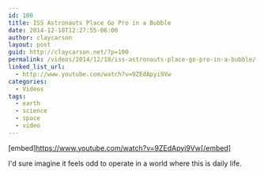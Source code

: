 ```yaml
---
id: 100
title: ISS Astronauts Place Go Pro in a Bubble
date: 2014-12-18T12:27:55-06:00
author: claycarson
layout: post
guid: http://claycarson.net/?p=100
permalink: /videos/2014/12/18/iss-astronauts-place-go-pro-in-a-bubble/
linked_list_url:
  - http://www.youtube.com/watch?v=9ZEdApyi9Vw
categories:
  - Videos
tags:
  - earth
  - science
  - space
  - video
---
```

[embed]https://www.youtube.com/watch?v=9ZEdApyi9Vw[/embed]

I'd sure imagine it feels odd to operate in a world where this is daily life.